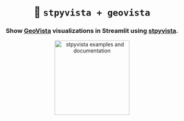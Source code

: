 <h1 align="center">
  <b>🧊 <code>stpyvista + geovista</code></b>
</h1>

<h3 align="center">
  Show <a href="https://github.com/bjlittle/geovista">GeoVista</a> visualizations in Streamlit using <a href="https://github.com/edsaac/stpyvista">stpyvista</a>.
</h3>

<p align="center">
<a href="https://stpyvista-geo.streamlit.app/"><img alt="stpyvista examples and documentation" src="https://img.shields.io/static/v1?label=%20&message=Open%20in%20Community%20Cloud&color=pink&logo=streamlit" width=200></a> 
</p>
